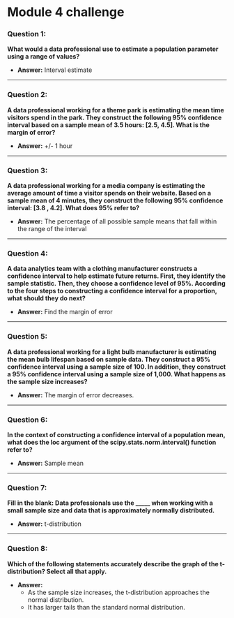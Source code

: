 # Module 4 challenge

### Question 1:
**What would a data professional use to estimate a population parameter using a range of values?**

- **Answer:** Interval estimate

---

### Question 2:
**A data professional working for a theme park is estimating the mean time visitors spend in the park. They construct the following 95% confidence interval based on a sample mean of 3.5 hours: [2.5, 4.5]. What is the margin of error?**

- **Answer:** +/- 1 hour

---

### Question 3:
**A data professional working for a media company is estimating the average amount of time a visitor spends on their website. Based on a sample mean of 4 minutes, they construct the following 95% confidence interval: [3.8 , 4.2]. What does 95% refer to?**

- **Answer:** The percentage of all possible sample means that fall within the range of the interval

---

### Question 4:
**A data analytics team with a clothing manufacturer constructs a confidence interval to help estimate future returns. First, they identify the sample statistic. Then, they choose a confidence level of 95%. According to the four steps to constructing a confidence interval for a proportion, what should they do next?**

- **Answer:** Find the margin of error

---

### Question 5:
**A data professional working for a light bulb manufacturer is estimating the mean bulb lifespan based on sample data. They construct a 95% confidence interval using a sample size of 100. In addition, they construct a 95% confidence interval using a sample size of 1,000. What happens as the sample size increases?**

- **Answer:** The margin of error decreases.

---

### Question 6:
**In the context of constructing a confidence interval of a population mean, what does the loc argument of the scipy.stats.norm.interval() function refer to?**

- **Answer:** Sample mean

---

### Question 7:
**Fill in the blank: Data professionals use the _____ when working with a small sample size and data that is approximately normally distributed.**

- **Answer:** t-distribution

---

### Question 8:
**Which of the following statements accurately describe the graph of the t-distribution? Select all that apply.**

- **Answer:**
  - As the sample size increases, the t-distribution approaches the normal distribution.
  - It has larger tails than the standard normal distribution.

